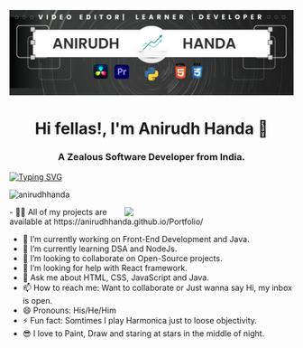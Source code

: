 ![](https://github.com/AnirudhHanda/AnirudhHanda/blob/main/banner.png) 

<h1 align="center">Hi fellas!, I'm Anirudh Handa 👋</h1>
<h3 align="center">A Zealous Software Developer from India.</h3>

[![Typing SVG](https://readme-typing-svg.demolab.com/?lines=Developer;Java+Enthusiast;Learning+DSA;Video+Editor&center=true&width=500&height=100&size=30&duration=3800)](https://git.io/typing-svg)

<p align="left"> <img src="https://komarev.com/ghpvc/?username=anirudhhanda&label=Profile%20views&color=0e75b6&style=flat" alt="anirudhhanda" /> </p>
<img src="https://github.com/AnirudhHanda/AnirudhHanda/blob/main/active.gif" width="300" align="right">
- 👨‍💻 All of my projects are available at https://anirudhhanda.github.io/Portfolio/

- 🔭 I’m currently working on Front-End Development and Java.
- 🌱 I’m currently learning DSA and NodeJs.
- 👯 I’m looking to collaborate on Open-Source projects.
- 🤔 I’m looking for help with React framework.
- 💬 Ask me about HTML, CSS, JavaScript and Java.
- 📫 How to reach me: Want to collaborate or Just wanna say Hi, my inbox is open. 
- 😄 Pronouns: His/He/Him
- ⚡ Fun fact: Somtimes I play Harmonica just to loose objectivity.
- 😎 I love to Paint, Draw and staring at stars in the middle of night.


